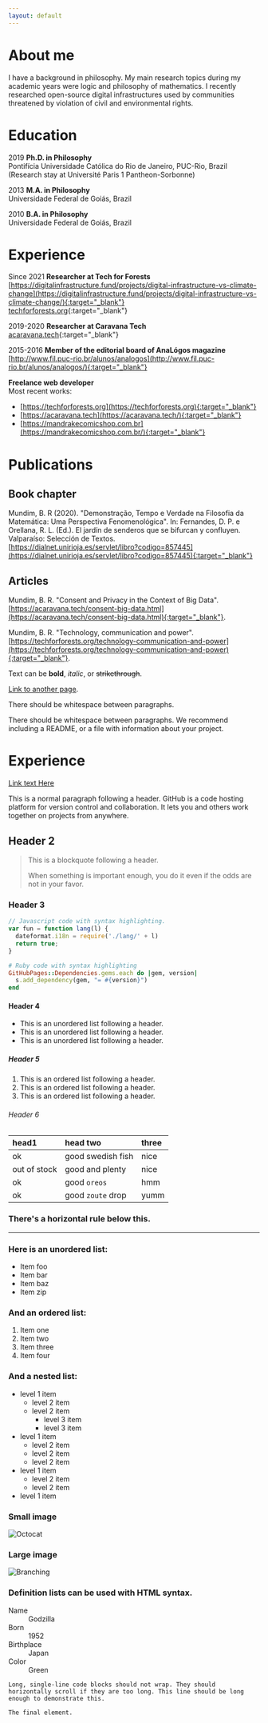 ```yaml
---
layout: default
---
```

# About me

I have a background in philosophy. My main research topics during my academic years were logic and philosophy of mathematics. I recently researched open-source digital infrastructures used by communities threatened by violation of civil and environmental rights.

# Education

2019 **Ph.D. in Philosophy**<br>
Pontifícia Universidade Católica do Rio de Janeiro, PUC-Rio, Brazil<br>
(Research stay at Université Paris 1 Pantheon-Sorbonne)

2013 **M.A. in Philosophy**<br>
Universidade Federal de Goiás, Brazil

2010 **B.A. in Philosophy**<br>
Universidade Federal de Goiás, Brazil

# Experience

Since 2021 **Researcher at Tech for Forests**<br>
[https://digitalinfrastructure.fund/projects/digital-infrastructure-vs-climate-change](https://digitalinfrastructure.fund/projects/digital-infrastructure-vs-climate-change/){:target="_blank"}<br>
[techforforests.org](https://techforforests.org){:target="_blank"}

2019-2020 **Researcher at Caravana Tech**<br>
[acaravana.tech](https://acaravana.tech){:target="_blank"}

2015-2016 **Member of the editorial board of AnaLógos magazine**<br>
[http://www.fil.puc-rio.br/alunos/analogos](http://www.fil.puc-rio.br/alunos/analogos/){:target="_blank"}

**Freelance web developer**<br>
Most recent works:<br>
* [https://techforforests.org](https://techforforests.org){:target="_blank"}<br>
* [https://acaravana.tech](https://acaravana.tech/){:target="_blank"}<br>
* [https://mandrakecomicshop.com.br](https://mandrakecomicshop.com.br/){:target="_blank"}<br>

# Publications

## Book chapter

Mundim, B. R (2020). "Demonstração, Tempo e Verdade na Filosofia da Matemática: Uma Perspectiva Fenomenológica". In: Fernandes, D. P. e Orellana, R. L. (Ed.). El jardín de senderos que se bifurcan y confluyen. Valparaíso: Selección de Textos.<br>
[https://dialnet.unirioja.es/servlet/libro?codigo=857445](https://dialnet.unirioja.es/servlet/libro?codigo=857445){:target="_blank"}

## Articles

Mundim, B. R. "Consent and Privacy in the Context of Big Data".<br> 
[https://acaravana.tech/consent-big-data.html](https://acaravana.tech/consent-big-data.html){:target="_blank"}.

Mundim, B. R. "Technology, communication and power".<br> 
[https://techforforests.org/technology-communication-and-power](https://techforforests.org/technology-communication-and-power){:target="_blank"}.



Text can be **bold**, _italic_, or ~~strikethrough~~.

[Link to another page](./another-page.html).

There should be whitespace between paragraphs.

There should be whitespace between paragraphs. We recommend including a README, or a file with information about your project.

# Experience

[Link text Here](https://link-url-here.org)

This is a normal paragraph following a header. GitHub is a code hosting platform for version control and collaboration. It lets you and others work together on projects from anywhere.

## Header 2

> This is a blockquote following a header.
>
> When something is important enough, you do it even if the odds are not in your favor.

### Header 3

```js
// Javascript code with syntax highlighting.
var fun = function lang(l) {
  dateformat.i18n = require('./lang/' + l)
  return true;
}
```

```ruby
# Ruby code with syntax highlighting
GitHubPages::Dependencies.gems.each do |gem, version|
  s.add_dependency(gem, "= #{version}")
end
```

#### Header 4

*   This is an unordered list following a header.
*   This is an unordered list following a header.
*   This is an unordered list following a header.

##### Header 5

1.  This is an ordered list following a header.
2.  This is an ordered list following a header.
3.  This is an ordered list following a header.

###### Header 6

| head1        | head two          | three |
|:-------------|:------------------|:------|
| ok           | good swedish fish | nice  |
| out of stock | good and plenty   | nice  |
| ok           | good `oreos`      | hmm   |
| ok           | good `zoute` drop | yumm  |

### There's a horizontal rule below this.

* * *

### Here is an unordered list:

*   Item foo
*   Item bar
*   Item baz
*   Item zip

### And an ordered list:

1.  Item one
1.  Item two
1.  Item three
1.  Item four

### And a nested list:

- level 1 item
  - level 2 item
  - level 2 item
    - level 3 item
    - level 3 item
- level 1 item
  - level 2 item
  - level 2 item
  - level 2 item
- level 1 item
  - level 2 item
  - level 2 item
- level 1 item

### Small image

![Octocat](https://github.githubassets.com/images/icons/emoji/octocat.png)

### Large image

![Branching](https://guides.github.com/activities/hello-world/branching.png)


### Definition lists can be used with HTML syntax.

<dl>
<dt>Name</dt>
<dd>Godzilla</dd>
<dt>Born</dt>
<dd>1952</dd>
<dt>Birthplace</dt>
<dd>Japan</dd>
<dt>Color</dt>
<dd>Green</dd>
</dl>

```
Long, single-line code blocks should not wrap. They should horizontally scroll if they are too long. This line should be long enough to demonstrate this.
```

```
The final element.
```
